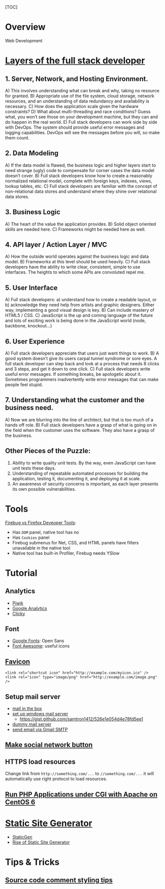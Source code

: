 [TOC]

# Overview
Web Development

# [Layers of the full stack developer](http://www.laurencegellert.com/2012/08/what-is-a-full-stack-developer/)

## 1. Server, Network, and Hosting Environment.
A) This involves understanding what can break and why, taking no resource for granted.
B) Appropriate use of the file system, cloud storage, network resources, and an understanding of data redundancy and availability is necessary.
C) How does the application scale given the hardware constraints?
D) What about multi-threading and race conditions? Guess what, you won’t see those on your development machine, but they can and do happen in the real world.
E) Full stack developers can work side by side with DevOps. The system should provide useful error messages and logging capabilities. DevOps will see the messages before you will, so make them count.

## 2. Data Modeling
A) If the data model is flawed, the business logic and higher layers start to need strange (ugly) code to compensate for corner cases the data model doesn’t cover.
B) Full stack developers know how to create a reasonably normalized relational model, complete with foreign keys, indexes, views, lookup tables, etc.
C) Full stack developers are familiar with the concept of non-relational data stores and understand where they shine over relational data stores.

## 3. Business Logic
A) The heart of the value the application provides.
B) Solid object oriented skills are needed here.
C) Frameworks might be needed here as well.

## 4. API layer / Action Layer / MVC
A) How the outside world operates against the business logic and data model.
B) Frameworks at this level should be used heavily.
C) Full stack developers have the ability to write clear, consistent, simple to use interfaces. The heights to which some APIs are convoluted repel me.

## 5. User Interface
A) Full stack developers: a) understand how to create a readable layout, or b) acknowledge they need help from artists and graphic designers. Either way, implementing a good visual design is key.
B) Can include mastery of HTML5 / CSS.
C) JavaScript is the up and coming language of the future and lots of exciting work is being done in the JavaScript world (node, backbone, knockout…)

## 6. User Experience
A) Full stack developers appreciate that users just want things to work.
B) A good system doesn’t give its users carpal tunnel syndrome or sore eyes. A full stack developer can step back and look at a process that needs 8 clicks and 3 steps, and get it down to one click.
C) Full stack developers write useful error messages. If something breaks, be apologetic about it. Sometimes programmers inadvertently write error messages that can make people feel stupid.

## 7. Understanding what the customer and the business need.
A) Now we are blurring into the line of architect, but that is too much of a hands off role.
B) Full stack developers have a grasp of what is going on in the field when the customer uses the software. They also have a grasp of the business.

## Other Pieces of the Puzzle:
1. Ability to write quality unit tests. By the way, even JavaScript can have unit tests these days.
2. Understanding of repeatable automated processes for building the application, testing it, documenting it, and deploying it at scale.
3. An awareness of security concerns is important, as each layer presents its own possible vulnerabilities.

# Tools
[Firebug vs Firefox Deveoper Tools](http://stackoverflow.com/questions/19180494/what-unique-features-does-firebug-have-that-are-not-built-in-to-firefox):
- Has `DOM` panel, native tool has no
- Has `Cookies` panel
- Firebug submenus for Net, CSS, and HTML panels have filters unavailable in the native tool
- Native tool has built-in Profiler, Firebug needs YSlow

# Tutorial
## Analytics
- [Piwik](https://github.com/piwik/piwik)
- [Google Analytics](https://www.google.com/analytics/)
- [Clicky](https://www.clicky.com)

## Font
- [Google Fonts](https://www.google.com/fonts/): Open Sans
- [Font Awesome](https://github.com/FortAwesome/Font-Awesome): useful icons

## [Favicon](https://en.wikipedia.org/wiki/Favicon)
	<link rel="shortcut icon" href="http://example.com/myicon.ico" />
	<link rel="icon" type="image/png" href="http://example.com/image.png" />

## Setup mail server
- [mail in the box](https://github.com/mail-in-a-box/mailinabox)
- [set up windows mail server](http://inchoo.net/magento/installation-and-configuration-of-local-mail-server-for-windows-hmail-server/)
	+ https://gist.github.com/samtron1412/526e1e054d4e78fd5ee1
- [dummy mail server](https://github.com/Nilhcem/FakeSMTP)
- [send email via Gmail SMTP](http://www.mkyong.com/java/javamail-api-sending-email-via-gmail-smtp-example/)

## [Make social network button](http://blog.hubspot.com/blog/tabid/6307/bid/29544/The-Ultimate-Cheat-Sheet-for-Creating-Social-Media-Buttons.aspx)

## HTTPS load resources
Change link from `http://something.com/...` to `//something.com/...` it will automatically use right protocol to load resources.

## [Run PHP Applications under CGI with Apache on CentOS 6](https://www.linode.com/docs/websites/apache/run-php-applications-under-cgi-with-apache-on-centos-6)

# [Static Site Generator](https://staticsitegenerators.net/)
- [StaticGen](https://www.staticgen.com/)
- [Rise of Static Site Generator](https://justinmayer.com/talks/static-site-generators/#/)

# Tips & Tricks
## [Source code comment styling tips](http://www.hongkiat.com/blog/source-code-comment-styling-tips/)
